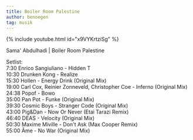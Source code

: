 ```yaml
---
title: Boiler Room Palestine
author: benoegen
tag: musik
---
```

{% include youtube.html id="x9VYKrtziSg" %}

Sama' Abdulhadi | Boiler Room Palestine

Setlist:  
7:30 Enrico Sangiuliano - Hidden T  
10:30 Drunken Kong - Realize  
15:30 Hollen - Energy Drink (Original Mix)  
19:00 Carl Cox, Reinier Zonneveld, Christopher Coe - Inferno (Original Mix)  
24:38 Popof - Bowo  
35:00 Pan Pot - Funke (Original Mix)  
39:30 Cosmic Boys - Stranger Code (Original Mix)  
43:00 Pig&Dan - Now Or Never (Etai Tarazi Remix)  
46:40 DEAS - Velocity (Original Mix)  
50:30 Maxime Miville - Don't Ask (Max Cooper Remix)  
55:00 Âme - No War (Original Mix)  

<!--mehr-->
